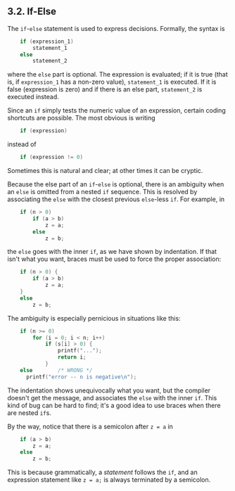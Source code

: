 ## 3.2. If-Else

The `if`-`else` statement is used to express decisions. Formally, the syntax is
```c
    if (expression_1)
        statement_1
    else
        statement_2
```
where the `else` part is optional. The expression is evaluated; if it is true (that is, if `expression_1` has a non-zero value), `statement_1` is executed. If it is false (expression is zero) and if there is an else part, `statement_2` is executed instead.

Since an `if` simply tests the numeric value of an expression, certain coding shortcuts are possible. The most obvious is writing
```c
    if (expression)
```
instead of
```c
    if (expression != 0)
```
Sometimes this is natural and clear; at other times it can be cryptic.

Because the else part of an `if`-`else` is optional, there is an ambiguity when an `else` is omitted from a nested `if` sequence. This is resolved by associating the `else` with the closest previous `else`-less `if`. For example, in
```c
    if (n > 0)
        if (a > b)
            z = a;
        else
            z = b;
```
the `else` goes with the inner `if`, as we have shown by indentation. If that isn't what you want, braces must be used to force the proper association:
```c
    if (n > 0) {
        if (a > b)
            z = a;
    }
    else
        z = b;
```
The ambiguity is especially pernicious in situations like this:
```c
    if (n >= 0)
        for (i = 0; i < n; i++)
            if (s[i] > 0) {
                printf("...");
                return i;
            }
    else        /* WRONG */
      printf("error -- n is negative\n");
```
The indentation shows unequivocally what you want, but the compiler doesn't get the message, and associates the `else` with the inner `if`. This kind of bug can be hard to find; it's a good idea to use braces when there are nested `if`s.

By the way, notice that there is a semicolon after `z = a` in
```c
    if (a > b)
        z = a;
    else
        z = b;
```
This is because grammatically, a *statement* follows the `if`, and an expression statement like `z = a;` is always terminated by a semicolon.
